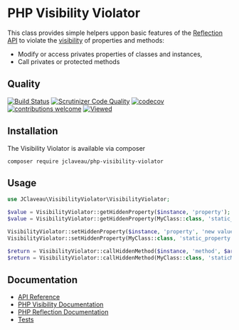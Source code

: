 PHP Visibility Violator
=============================

This class provides simple helpers uppon basic features of the [Reflection API](https://secure.php.net/manual/en/book.reflection.php) to violate the [visibility](http://php.net/manual/en/language.oop5.visibility.php) of properties and methods:

+ Modify or access privates properties of classes and instances, 
+ Call privates or protected methods 

## Quality
[![Build Status](https://travis-ci.org/jclaveau/php-logical-filter.png?branch=master)](https://travis-ci.org/jclaveau/php-visibility-violator)
[![Scrutinizer Code Quality](https://scrutinizer-ci.com/g/jclaveau/php-visibility-violator/badges/quality-score.png?b=master)](https://scrutinizer-ci.com/g/jclaveau/php-visibility-violator/?branch=master)
[![codecov](https://codecov.io/gh/jclaveau/php-visibility-violator/branch/master/graph/badge.svg)](https://codecov.io/gh/jclaveau/php-visibility-violator)
[![contributions welcome](https://img.shields.io/badge/contributions-welcome-brightgreen.svg?style=flat)](https://github.com/jclaveau/php-visibility-violator/issues)
[![Viewed](http://hits.dwyl.com/jclaveau/php-visibility-violator.svg)](http://hits.dwyl.com/jclaveau/php-visibility-violator)

## Installation
The Visibility Violator is available via composer

```
composer require jclaveau/php-visibility-violator
```

## Usage

```php
use JClaveau\VisibilityViolator\VisibilityViolator;

$value = VisibilityViolator::getHiddenProperty($instance, 'property');
$value = VisibilityViolator::getHiddenProperty(MyClass::class, 'static_property');

VisibilityViolator::setHiddenProperty($instance, 'property', 'new value');
VisibilityViolator::setHiddenProperty(MyClass::class, 'static_property', 'new value');

$return = VisibilityViolator::callHiddenMethod($instance, 'method', $arguments);
$return = VisibilityViolator::callHiddenMethod(MyClass::class, 'staticMethod', ['argument 1', 'argument 2']);
```

## Documentation
+ [API Reference](docs)
+ [PHP Visibility Documentation](http://php.net/manual/en/language.oop5.visibility.php)
+ [PHP Reflection Documentation](https://secure.php.net/manual/en/book.reflection.php)
+ [Tests](tests/unit/VisibilityViolatorTest.php)
